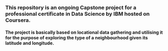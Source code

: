 ### This repository is an ongoing Capstone project for a professional certificate in Data Science by IBM hosted on Coursera.
#### The project is basically based on locational data gathering and utilising it for the purpose of exploring the type of a neighbourhood given its latitude and longitude.
